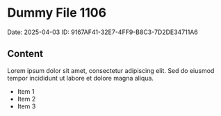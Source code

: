 # Dummy File 1106

Date: 2025-04-03
ID: 9167AF41-32E7-4FF9-B8C3-7D2DE34711A6

## Content

Lorem ipsum dolor sit amet, consectetur adipiscing elit.
Sed do eiusmod tempor incididunt ut labore et dolore magna aliqua.

* Item 1
* Item 2
* Item 3

